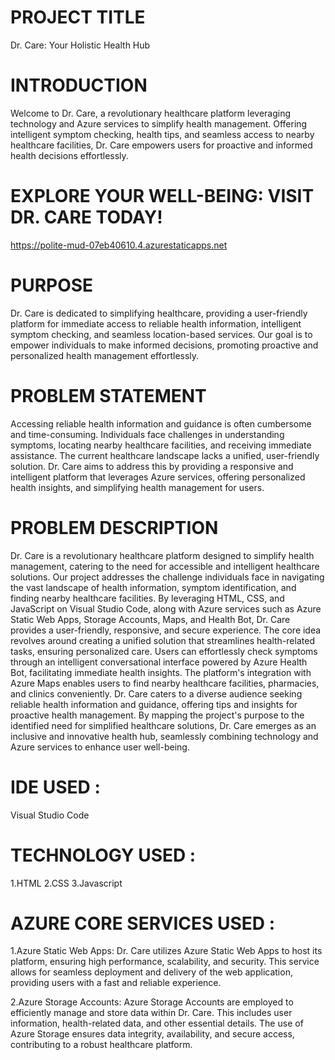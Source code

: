 # PROJECT TITLE
Dr. Care: Your Holistic Health Hub
# INTRODUCTION
Welcome to Dr. Care, a revolutionary healthcare platform leveraging technology and Azure services to simplify health management. Offering intelligent symptom checking, health tips, and seamless access to nearby healthcare facilities, Dr. Care empowers users for proactive and informed health decisions effortlessly.
# EXPLORE YOUR WELL-BEING: VISIT DR. CARE TODAY!
https://polite-mud-07eb40610.4.azurestaticapps.net
# PURPOSE
Dr. Care is dedicated to simplifying healthcare, providing a user-friendly platform for immediate access to reliable health information, intelligent symptom checking, and seamless location-based services. Our goal is to empower individuals to make informed decisions, promoting proactive and personalized health management effortlessly.
# PROBLEM STATEMENT
Accessing reliable health information and guidance is often cumbersome and time-consuming. Individuals face challenges in understanding symptoms, locating nearby healthcare facilities, and receiving immediate assistance. The current healthcare landscape lacks a unified, user-friendly solution. Dr. Care aims to address this by providing a responsive and intelligent platform that leverages Azure services, offering personalized health insights, and simplifying health management for users.
# PROBLEM DESCRIPTION
Dr. Care is a revolutionary healthcare platform designed to simplify health management, catering to the need for accessible and intelligent healthcare solutions. Our project addresses the challenge individuals face in navigating the vast landscape of health information, symptom identification, and finding nearby healthcare facilities. By leveraging HTML, CSS, and JavaScript on Visual Studio Code, along with Azure services such as Azure Static Web Apps, Storage Accounts, Maps, and Health Bot, Dr. Care provides a user-friendly, responsive, and secure experience. The core idea revolves around creating a unified solution that streamlines health-related tasks, ensuring personalized care.
Users can effortlessly check symptoms through an intelligent conversational interface powered by Azure Health Bot, facilitating immediate health insights. The platform's integration with Azure Maps enables users to find nearby healthcare facilities, pharmacies, and clinics conveniently. Dr. Care caters to a diverse audience seeking reliable health information and guidance, offering tips and insights for proactive health management. By mapping the project's purpose to the identified need for simplified healthcare solutions, Dr. Care emerges as an inclusive and innovative health hub, seamlessly combining technology and Azure services to enhance user well-being.
# IDE USED :
Visual Studio Code
# TECHNOLOGY USED :
1.HTML
2.CSS
3.Javascript
# AZURE CORE SERVICES USED :
1.Azure Static Web Apps: 
Dr. Care utilizes Azure Static Web Apps to host its platform, ensuring high performance, scalability, and security. This service allows for seamless deployment and delivery of the web application, providing users with a fast and reliable experience.

2.Azure Storage Accounts:
Azure Storage Accounts are employed to efficiently manage and store data within Dr. Care. This includes user information, health-related data, and other essential details. The use of Azure Storage ensures data integrity, availability, and secure access, contributing to a robust healthcare platform.




